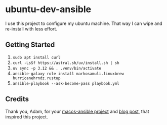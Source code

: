 # ubuntu-dev-ansible

I use this project to configure my ubuntu machine. That way I can wipe
and re-install with less effort.

## Getting Started

1. `sudo apt install curl`
2. `curl -LsSf https://astral.sh/uv/install.sh | sh`
3. `uv sync -p 3.12 && . .venv/bin/activate`
4. `ansible-galaxy role install markosamuli.linuxbrew hurricanehrndz.rustup`
5. `ansible-playbook --ask-become-pass playbook.yml`

## Credits

Thank you, Adam, for your [macos-ansible project](https://github.com/adamchainz/mac-ansible) and [blog post](https://adamj.eu/tech/2019/03/20/how-i-provision-my-macbook-with-ansible/), that inspired this project.
